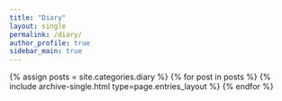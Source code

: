 ```yaml
---
title: "Diary"
layout: single
permalink: /diary/
author_profile: true
sidebar_main: true
---
```


{% assign posts = site.categories.diary %}
{% for post in posts %} {% include archive-single.html type=page.entries_layout %} {% endfor %}
